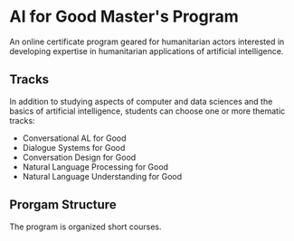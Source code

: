 # AI for Good Master's Program

An online certificate program geared for humanitarian actors interested in developing expertise in humanitarian applications of artificial intelligence.

## Tracks

In addition to studying aspects of computer and data sciences and the basics of artificial intelligence, students can choose one or more thematic tracks:

* Conversational AL for Good
* Dialogue Systems for Good
* Conversation Design for Good
* Natural Language Processing for Good
* Natural Language Understanding for Good

## Prorgam Structure

The program is organized short courses.
